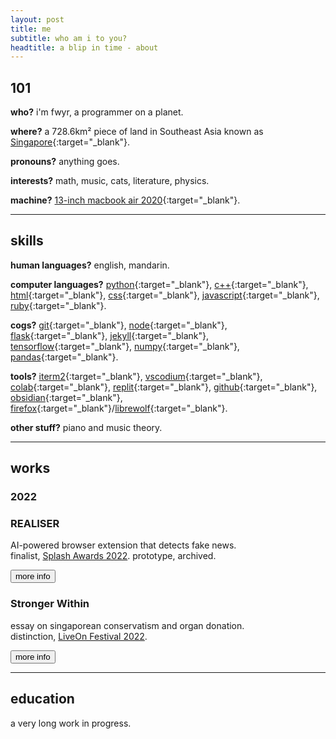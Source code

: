```yaml
---
layout: post
title: me
subtitle: who am i to you?
headtitle: a blip in time - about
---
```


## 101
**who?** i'm fwyr, a programmer on a planet.

**where?** a 728.6km² piece of land in Southeast Asia known as [Singapore](https://en.wikipedia.org/wiki/Singapore){:target="_blank"}.

**pronouns?** anything goes.

**interests?** math, music, cats, literature, physics.

**machine?** [13-inch macbook air 2020](https://support.apple.com/kb/SP813?locale=en_US){:target="_blank"}.
<hr>

## skills
**human languages?** english, mandarin.

**computer languages?** [python](https://www.python.org/){:target="_blank"}, [c++](https://isocpp.org/){:target="_blank"}, [html](https://developer.mozilla.org/en-US/docs/Web/HTML){:target="_blank"}, [css](https://developer.mozilla.org/en-US/docs/Web/CSS){:target="_blank"}, [javascript](https://developer.mozilla.org/en-US/docs/Web/javascript){:target="_blank"}, [ruby](https://www.ruby-lang.org/en/){:target="_blank"}.

**cogs?** [git](https://git-scm.org/){:target="_blank"}, [node](https://nodejs.org/en/){:target="_blank"}, [flask](https://flask.palletsprojects.com/en/2.2.x/){:target="_blank"}, [jekyll](https://jekyllrb.com/){:target="_blank"}, [tensorflow](https://www.tensorflow.org/){:target="_blank"}, [numpy](https://numpy.org/){:target="_blank"}, [pandas](https://pandas.pydata.org/){:target="_blank"}.

**tools?** [iterm2](https://iterm2.com/){:target="_blank"}, [vscodium](https://vscodium.com/){:target="_blank"}, [colab](https://colab.research.google.com/){:target="_blank"}, [replit](https://replit.com/){:target="_blank"}, [github](https://github.com/){:target="_blank"}, [obsidian](https://obsidian.md/){:target="_blank"}, [firefox](https://www.mozilla.org/en-US/firefox/developer/){:target="_blank"}/[librewolf](https://librewolf.net/){:target="_blank"}.

**other stuff?** piano and music theory.
<hr>

## works
### 2022

<div class="card-container">
    <div class="card">
        <div class="content">
            <h3>REALISER</h3>
            <p>AI-powered browser extension that detects fake news. <br>finalist, <a href="https://www.scs.org.sg/awards/splash/2022/" target="_blank">Splash Awards 2022</a>. prototype, archived.</p>
            <a href="https://github.com/fwyr/REALISER/" class="card-button" target="_blank"><button>more info</button></a>
        </div>
    </div>
    <div class="card">
        <div class="content">
            <h3>Stronger Within</h3>
            <p>essay on singaporean conservatism and organ donation. <br> distinction, <a href="https://www.liveon.gov.sg/festival.html" target="_blank">LiveOn Festival 2022</a>.</p>
            <a href="{{ site.baseurl }}{% link _posts/essays/2022-05-26-stronger-within.md %}" class="card-button"><button>more info</button></a>
        </div>
    </div>
</div>


<hr>

## education
a very long work in progress.

